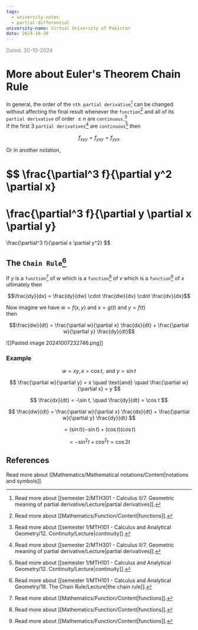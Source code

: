 ```yaml
---
tags:
  - university-notes
  - partial-differential
university-name: Virtual University of Pakistan
date: 2024-10-30
---
```


<span style="color: gray;">Dated: 30-10-2024</span>

# More about Euler's Theorem Chain Rule

In general, the order of the `nth partial derivative`[^1] can be changed without affecting the final result whenever the `function`[^2] and all of its `partial derivative` of order $\le n$ are `continuous`.[^3]  
If the first 3 `partial derivatives`[^1] are `continuous`[^3] then  

$$f_{xyy} = f_{yxy} = f_{yyx}$$

Or in another notation,

$$
\frac{\partial^3 f}{\partial y^2 \partial x}
=
\frac{\partial^3 f}{\partial y \partial x \partial y}
=
\frac{\partial^3 f}{\partial x \partial y^2}
$$

## The `Chain Rule`[^4]

If $y$ is a `function`[^2] of $w$ which is a `function`[^2] of $v$ which is a `function`[^2] of $x$ ultimately then  

$$\frac{dy}{dx} = \frac{dy}{dw} \cdot \frac{dw}{dv} \cdot \frac{dv}{dx}$$

Now imagine we have $w = f(x, y)$ and $x = g(t)$ and $y = f(t)$  
then  

$$\frac{dw}{dt} = \frac{\partial w}{\partial x} \frac{dx}{dt} + \frac{\partial w}{\partial y} \frac{dy}{dt}$$

![[Pasted image 20241007232746.png]]

### Example

$$w = xy, x = \cos t, \text{ and } y = \sin t$$

 $$ \frac{\partial w}{\partial y} = x \quad \text{and} \quad \frac{\partial w}{\partial x} = y $$

 $$ \frac{dx}{dt} = -\sin t, \quad \frac{dy}{dt} = \cos t $$

 $$ \frac{dw}{dt} = \frac{\partial w}{\partial x} \frac{dx}{dt} + \frac{\partial w}{\partial y} \frac{dy}{dt} $$

 $$ = (\sin t)(-\sin t) + (\cos t)(\cos t) $$

 $$ = -\sin^2 t + \cos^2 t = \cos 2t $$

## References

Read more about [[Mathematics/Mathematical notations/Content|notations and symbols]].

[^1]: Read more about [[semester 2/MTH301 - Calculus II/7. Geometric meaning of partial derivative/Lecture|partial derivatives]].
[^2]: Read more about [[Mathematics/Function/Content|functions]].
[^3]: Read more about [[semester 1/MTH101 - Calculus and Analytical Geometry/12. Continuity/Lecture|continuity]].
[^4]: Read more about [[semester 1/MTH101 - Calculus and Analytical Geometry/18. The Chain Rule/Lecture|the chain rule]].